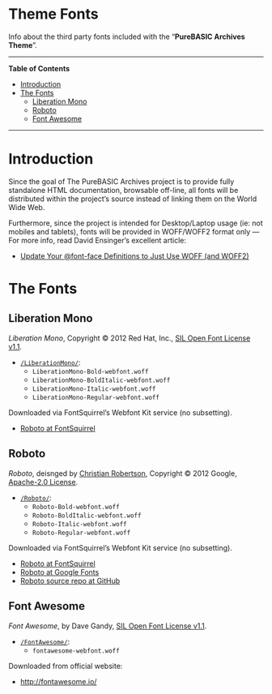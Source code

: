 Theme Fonts
===========

Info about the third party fonts included with the “**PureBASIC Archives Theme**”.

------------------------------------------------------------------------

**Table of Contents**

<!-- #toc -->
-   [Introduction](#introduction)
-   [The Fonts](#the-fonts)
    -   [Liberation Mono](#liberation-mono)
    -   [Roboto](#roboto)
    -   [Font Awesome](#font-awesome)

<!-- /toc -->

------------------------------------------------------------------------

Introduction
============

Since the goal of The PureBASIC Archives project is to provide fully standalone HTML documentation, browsable off-line, all fonts will be distributed within the project’s source instead of linking them on the World Wide Web.

Furthermore, since the project is intended for Desktop/Laptop usage (ie: not mobiles and tablets), fonts will be provided in WOFF/WOFF2 format only — For more info, read David Ensinger’s excellent article:

-   [Update Your @font-face Definitions to Just Use WOFF (and WOFF2)](http://davidensinger.com/2014/10/update-your-font-face-file-formats-to-just-use-woff-and-woff2/)

The Fonts
=========

Liberation Mono
---------------

*Liberation Mono*, Copyright © 2012 Red Hat, Inc., [SIL Open Font License v1.1](./LiberationMono/LICENSE).

-   [`/LiberationMono/`](./LiberationMono/):
    -   `LiberationMono-Bold-webfont.woff`
    -   `LiberationMono-BoldItalic-webfont.woff`
    -   `LiberationMono-Italic-webfont.woff`
    -   `LiberationMono-Regular-webfont.woff`

Downloaded via FontSquirrel’s Webfont Kit service (no subsetting).

-   [Roboto at FontSquirrel](https://www.fontsquirrel.com/fonts/liberation-mono)

Roboto
------

*Roboto*, deisnged by [Christian Robertson](http://christianrobertson.com/), Copyright © 2012 Google, [Apache-2.0 License](./Roboto/LICENSE).

-   [`/Roboto/`](./LiberationMono/):
    -   `Roboto-Bold-webfont.woff`
    -   `Roboto-BoldItalic-webfont.woff`
    -   `Roboto-Italic-webfont.woff`
    -   `Roboto-Regular-webfont.woff`

Downloaded via FontSquirrel’s Webfont Kit service (no subsetting).

-   [Roboto at FontSquirrel](https://www.fontsquirrel.com/fonts/roboto)
-   [Roboto at Google Fonts](https://fonts.google.com/specimen/Roboto)
-   [Roboto source repo at GitHub](https://github.com/google/roboto/)

Font Awesome
------------

*Font Awesome*, by Dave Gandy, [SIL Open Font License v1.1](./FontAwesome/LICENSE).

-   [`/FontAwesome/`](./FontAwesome/):
    -   `fontawesome-webfont.woff`

Downloaded from official website:

-   <http://fontawesome.io/>


